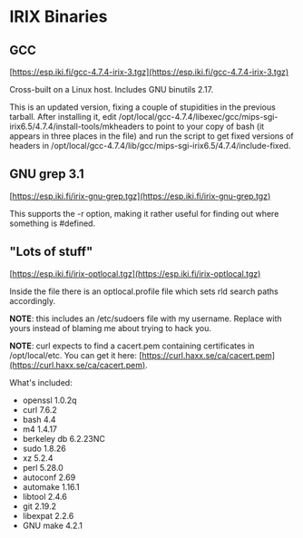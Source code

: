 # IRIX Binaries

## GCC

[https://esp.iki.fi/gcc-4.7.4-irix-3.tgz](https://esp.iki.fi/gcc-4.7.4-irix-3.tgz)

Cross-built on a Linux host. Includes GNU binutils 2.17.

This is an updated version, fixing a couple of stupidities in the previous tarball. After installing it, edit /opt/local/gcc-4.7.4/libexec/gcc/mips-sgi-irix6.5/4.7.4/install-tools/mkheaders to point to your copy of bash (it appears in three places in the file) and run the script to get fixed versions of headers in /opt/local/gcc-4.7.4/lib/gcc/mips-sgi-irix6.5/4.7.4/include-fixed.

## GNU grep 3.1

[https://esp.iki.fi/irix-gnu-grep.tgz](https://esp.iki.fi/irix-gnu-grep.tgz)

This supports the -r option, making it rather useful for finding out where something is #defined.

## "Lots of stuff"

[https://esp.iki.fi/irix-optlocal.tgz](https://esp.iki.fi/irix-optlocal.tgz)

Inside the file there is an optlocal.profile file which sets rld search paths accordingly.

**NOTE**: this includes an /etc/sudoers file with my username. Replace with yours instead of blaming me about trying to hack you.

**NOTE**: curl expects to find a cacert.pem containing certificates in /opt/local/etc. You can get it here: [https://curl.haxx.se/ca/cacert.pem](https://curl.haxx.se/ca/cacert.pem).

What's included:

* openssl 1.0.2q
* curl 7.6.2
* bash 4.4
* m4 1.4.17
* berkeley db 6.2.23NC
* sudo 1.8.26
* xz 5.2.4
* perl 5.28.0
* autoconf 2.69
* automake 1.16.1
* libtool 2.4.6
* git 2.19.2
* libexpat 2.2.6
* GNU make 4.2.1

